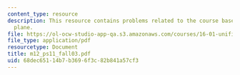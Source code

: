 ```yaml
---
content_type: resource
description: This resource contains problems related to the course based on two-dimensional
  plane.
file: https://ol-ocw-studio-app-qa.s3.amazonaws.com/courses/16-01-unified-engineering-i-ii-iii-iv-fall-2005-spring-2006/68dec65114b7b3696f3c82b841a57cf3_m12_ps11_fall03.pdf
file_type: application/pdf
resourcetype: Document
title: m12_ps11_fall03.pdf
uid: 68dec651-14b7-b369-6f3c-82b841a57cf3
---
```

